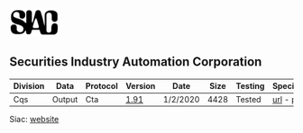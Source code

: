 [![Siac](https://github.com/Open-Markets-Initiative/Directory/blob/master/Logos/Siac.png)](https://en.wikipedia.org/wiki/Securities_Industry_Automation_Corporation)


## Securities Industry Automation Corporation

|Division | Data | Protocol | Version | Date | Size | Testing | Specification|
|--- | --- | --- | --- | --- | --- | --- | ---|
|Cqs | Output | Cta | [1.91][Siac.Cqs.Output.Cta.v1.91.Dissector] | 1/2/2020 | 4428 | Tested | [url][Siac.Cqs.Output.Cta.v1.91.Url] - [pdf][Siac.Cqs.Output.Cta.v1.91.Pdf]|


Siac: [website](https://en.wikipedia.org/wiki/Securities_Industry_Automation_Corporation "Go to Securities Industry Automation Corporation")


[Siac.Cqs.Output.Cta.v1.91.Dissector]: https://github.com/Open-Markets-Initiative/wireshark-lua/blob/master/Siac/Siac.Cqs.Output.Cta.v1.91.Script.Dissector.lua "Securities Industry Automation Corporation 1.91 Wireshark Dissector"
[Siac.Cqs.Output.Cta.v1.91.Url]: https://www.ctaplan.com/tech-specs "Specification url"
[Siac.Cqs.Output.Cta.v1.91.Pdf]: https://github.com/Open-Markets-Initiative/Directory/blob/master/Specifications/Siac/Siac.Cqs.Output.Cta.v1.91.pdf "Securities Industry Automation Corporation 1.91 Pdf"
